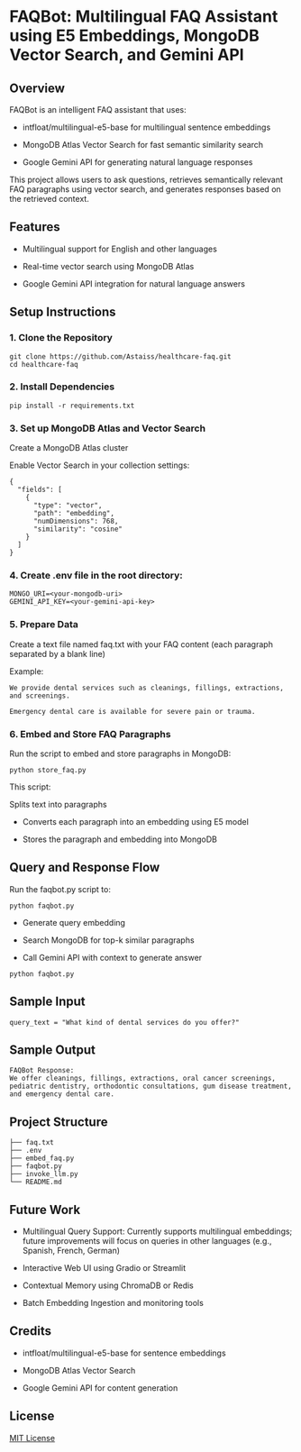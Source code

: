 # FAQBot: Multilingual FAQ Assistant using E5 Embeddings, MongoDB Vector Search, and Gemini API

## Overview

FAQBot is an intelligent FAQ assistant that uses:

- intfloat/multilingual-e5-base for multilingual sentence embeddings

- MongoDB Atlas Vector Search for fast semantic similarity search

- Google Gemini API for generating natural language responses

This project allows users to ask questions, retrieves semantically relevant FAQ paragraphs using vector search, and generates responses based on the retrieved context.

## Features

- Multilingual support for English and other languages

- Real-time vector search using MongoDB Atlas

- Google Gemini API integration for natural language answers

## Setup Instructions

### 1. Clone the Repository
```
git clone https://github.com/Astaiss/healthcare-faq.git
cd healthcare-faq
```

### 2. Install Dependencies

```
pip install -r requirements.txt
```

### 3. Set up MongoDB Atlas and Vector Search

Create a MongoDB Atlas cluster

Enable Vector Search in your collection settings:
```
{
  "fields": [
    {
      "type": "vector",
      "path": "embedding",
      "numDimensions": 768,
      "similarity": "cosine"
    }
  ]
}
```

### 4. Create .env file in the root directory:

```
MONGO_URI=<your-mongodb-uri>
GEMINI_API_KEY=<your-gemini-api-key>
```

### 5. Prepare Data

Create a text file named faq.txt with your FAQ content (each paragraph separated by a blank line)

Example:
```
We provide dental services such as cleanings, fillings, extractions, and screenings.

Emergency dental care is available for severe pain or trauma.
```

### 6. Embed and Store FAQ Paragraphs

Run the script to embed and store paragraphs in MongoDB:
```
python store_faq.py
```

This script:

Splits text into paragraphs

- Converts each paragraph into an embedding using E5 model

- Stores the paragraph and embedding into MongoDB

## Query and Response Flow

Run the faqbot.py script to:
```
python faqbot.py
```

- Generate query embedding

- Search MongoDB for top-k similar paragraphs

- Call Gemini API with context to generate answer

```
python faqbot.py
```

## Sample Input
```
query_text = "What kind of dental services do you offer?"
```
## Sample Output
```
FAQBot Response:
We offer cleanings, fillings, extractions, oral cancer screenings, pediatric dentistry, orthodontic consultations, gum disease treatment, and emergency dental care.
```

## Project Structure

```
├── faq.txt                  
├── .env                    
├── embed_faq.py            
├── faqbot.py               
├── invoke_llm.py          
└── README.md   
```           

## Future Work

- Multilingual Query Support: Currently supports multilingual embeddings; future improvements will focus on queries in other languages (e.g., Spanish, French, German)

- Interactive Web UI using Gradio or Streamlit

- Contextual Memory using ChromaDB or Redis

- Batch Embedding Ingestion and monitoring tools

## Credits

- intfloat/multilingual-e5-base for sentence embeddings

- MongoDB Atlas Vector Search

- Google Gemini API for content generation

## License

[MIT License](./LICENSE.md)

